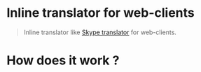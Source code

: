 # Inline translator for web-clients
> Inline translator like [Skype translator](https://www.skype.com/en/features/skype-translator/) for web-clients.
# How does it work ?

